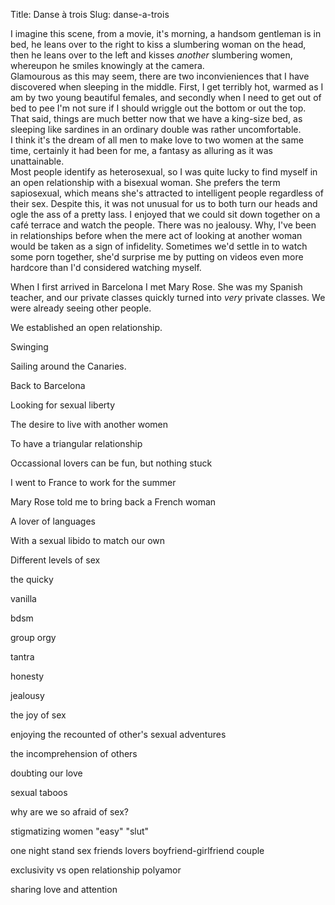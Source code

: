 Title: Danse à trois
Slug: danse-a-trois

I imagine this scene, from a movie, it's morning, a handsom gentleman is in bed, he leans over to the right to kiss a slumbering woman on the head, then he leans over to the left and kisses *another* slumbering women, whereupon he smiles knowingly at the camera.  
Glamourous as this may seem, there are two inconvieniences that I have discovered when sleeping in the middle.  First, I get terribly hot, warmed as I am by two young beautiful females, and secondly when I need to get out of bed to pee I'm not sure if I should wriggle out the bottom or out the top.  That said, things are much better now that we have a king-size bed, as sleeping like sardines in an ordinary double was rather uncomfortable.  
I think it's the dream of all men to make love to two women at the same time, certainly it had been for me, a fantasy as alluring as it was unattainable.  
Most people identify as heterosexual, so I was quite lucky to find myself in an open relationship with a bisexual woman.  She prefers the term sapiosexual, which means she's attracted to intelligent people regardless of their sex.  Despite this, it was not unusual for us to both turn our heads and ogle the ass of a pretty lass.  I enjoyed that we could sit down together on a café terrace and watch the people.  There was no jealousy.  Why, I've been in relationships before when the mere act of looking at another woman would be taken as a sign of infidelity.  Sometimes we'd settle in to watch some porn together, she'd surprise me by putting on videos even more hardcore than I'd considered watching myself.  





When I first arrived in Barcelona I met Mary Rose.  She was my Spanish teacher, and our private classes quickly turned into *very* private classes.  We were already seeing other people.  

We established an open relationship.

Swinging

Sailing around the Canaries.

Back to Barcelona

Looking for sexual liberty

The desire to live with another women

To have a triangular relationship

Occassional lovers can be fun, but nothing stuck

I went to France to work for the summer

Mary Rose told me to bring back a French woman

A lover of languages

With a sexual libido to match our own





Different levels of sex

the quicky

vanilla

bdsm

group orgy

tantra



honesty

jealousy

the joy of sex

enjoying the recounted of other's sexual adventures



the incomprehension of others

doubting our love

sexual taboos

why are we so afraid of sex?

stigmatizing women
"easy" "slut"


one night stand
sex friends
lovers
boyfriend-girlfriend
couple


exclusivity vs open relationship
polyamor


sharing love and attention













